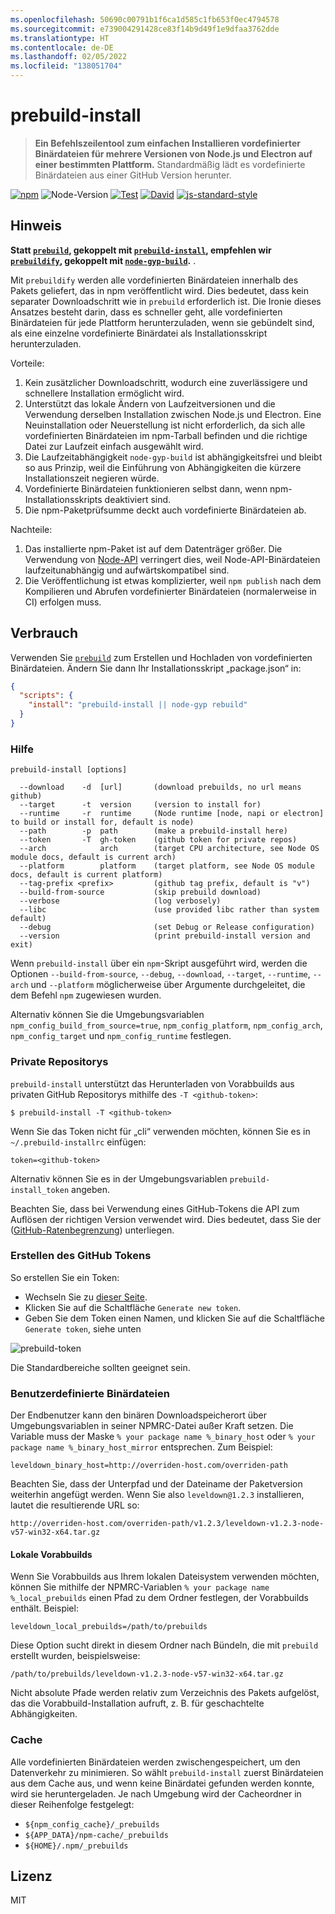 ```yaml
---
ms.openlocfilehash: 50690c00791b1f6ca1d585c1fb653f0ec4794578
ms.sourcegitcommit: e739004291428ce83f14b9d49f1e9dfaa3762dde
ms.translationtype: HT
ms.contentlocale: de-DE
ms.lasthandoff: 02/05/2022
ms.locfileid: "138051704"
---
```

# <a name="prebuild-install"></a>prebuild-install

> **Ein Befehlszeilentool zum einfachen Installieren vordefinierter Binärdateien für mehrere Versionen von Node.js und Electron auf einer bestimmten Plattform.**
> Standardmäßig lädt es vordefinierte Binärdateien aus einer GitHub Version herunter.

[![npm](https://img.shields.io/npm/v/prebuild-install.svg)](https://www.npmjs.com/package/prebuild-install)
![Node-Version](https://img.shields.io/node/v/prebuild-install.svg)
[![Test](https://github.com/prebuild/prebuild-install/actions/workflows/test.yml/badge.svg)](https://github.com/prebuild/prebuild-install/actions/workflows/test.yml)
[![David](https://david-dm.org/prebuild/prebuild-install.svg)](https://david-dm.org/prebuild/prebuild-install)
[![js-standard-style](https://img.shields.io/badge/code%20style-standard-brightgreen.svg)](http://standardjs.com/)

## <a name="note"></a>Hinweis

**Statt [`prebuild`](https://github.com/prebuild/prebuild), gekoppelt mit [`prebuild-install`](https://github.com/prebuild/prebuild-install), empfehlen wir [`prebuildify`](https://github.com/prebuild/prebuildify), gekoppelt mit [`node-gyp-build`](https://github.com/prebuild/node-gyp-build).** .

Mit `prebuildify` werden alle vordefinierten Binärdateien innerhalb des Pakets geliefert, das in npm veröffentlicht wird. Dies bedeutet, dass kein separater Downloadschritt wie in `prebuild` erforderlich ist. Die Ironie dieses Ansatzes besteht darin, dass es schneller geht, alle vordefinierten Binärdateien für jede Plattform herunterzuladen, wenn sie gebündelt sind, als eine einzelne vordefinierte Binärdatei als Installationsskript herunterzuladen.

Vorteile:

1. Kein zusätzlicher Downloadschritt, wodurch eine zuverlässigere und schnellere Installation ermöglicht wird.
2. Unterstützt das lokale Ändern von Laufzeitversionen und die Verwendung derselben Installation zwischen Node.js und Electron. Eine Neuinstallation oder Neuerstellung ist nicht erforderlich, da sich alle vordefinierten Binärdateien im npm-Tarball befinden und die richtige Datei zur Laufzeit einfach ausgewählt wird.
3. Die Laufzeitabhängigkeit `node-gyp-build` ist abhängigkeitsfrei und bleibt so aus Prinzip, weil die Einführung von Abhängigkeiten die kürzere Installationszeit negieren würde.
4. Vordefinierte Binärdateien funktionieren selbst dann, wenn npm-Installationsskripts deaktiviert sind.
5. Die npm-Paketprüfsumme deckt auch vordefinierte Binärdateien ab.

Nachteile:

1. Das installierte npm-Paket ist auf dem Datenträger größer. Die Verwendung von [Node-API](https://nodejs.org/api/n-api.html) verringert dies, weil Node-API-Binärdateien laufzeitunabhängig und aufwärtskompatibel sind.
2. Die Veröffentlichung ist etwas komplizierter, weil `npm publish` nach dem Kompilieren und Abrufen vordefinierter Binärdateien (normalerweise in CI) erfolgen muss.

## <a name="usage"></a>Verbrauch

Verwenden Sie [`prebuild`](https://github.com/prebuild/prebuild) zum Erstellen und Hochladen von vordefinierten Binärdateien. Ändern Sie dann Ihr Installationsskript „package.json“ in:

```json
{
  "scripts": {
    "install": "prebuild-install || node-gyp rebuild"
  }
}
```

### <a name="help"></a>Hilfe

```
prebuild-install [options]

  --download    -d  [url]       (download prebuilds, no url means github)
  --target      -t  version     (version to install for)
  --runtime     -r  runtime     (Node runtime [node, napi or electron] to build or install for, default is node)
  --path        -p  path        (make a prebuild-install here)
  --token       -T  gh-token    (github token for private repos)
  --arch            arch        (target CPU architecture, see Node OS module docs, default is current arch)
  --platform        platform    (target platform, see Node OS module docs, default is current platform)
  --tag-prefix <prefix>         (github tag prefix, default is "v")
  --build-from-source           (skip prebuild download)
  --verbose                     (log verbosely)
  --libc                        (use provided libc rather than system default)
  --debug                       (set Debug or Release configuration)
  --version                     (print prebuild-install version and exit)
```

Wenn `prebuild-install` über ein `npm`-Skript ausgeführt wird, werden die Optionen `--build-from-source`, `--debug`, `--download`, `--target`, `--runtime`, `--arch` und `--platform` möglicherweise über Argumente durchgeleitet, die dem Befehl `npm` zugewiesen wurden.

Alternativ können Sie die Umgebungsvariablen `npm_config_build_from_source=true`, `npm_config_platform`, `npm_config_arch`, `npm_config_target` und `npm_config_runtime` festlegen.

### <a name="private-repositories"></a>Private Repositorys

`prebuild-install` unterstützt das Herunterladen von Vorabbuilds aus privaten GitHub Repositorys mithilfe des `-T <github-token>`:

```
$ prebuild-install -T <github-token>
```

Wenn Sie das Token nicht für „cli“ verwenden möchten, können Sie es in `~/.prebuild-installrc` einfügen:

```
token=<github-token>
```

Alternativ können Sie es in der Umgebungsvariablen `prebuild-install_token` angeben.

Beachten Sie, dass bei Verwendung eines GitHub-Tokens die API zum Auflösen der richtigen Version verwendet wird. Dies bedeutet, dass Sie der ([GitHub-Ratenbegrenzung](https://developer.github.com/v3/rate_limit/)) unterliegen.

### <a name="create-github-token"></a>Erstellen des GitHub Tokens

So erstellen Sie ein Token:

- Wechseln Sie zu [dieser Seite](https://github.com/settings/tokens).
- Klicken Sie auf die Schaltfläche `Generate new token`.
- Geben Sie dem Token einen Namen, und klicken Sie auf die Schaltfläche `Generate token`, siehe unten

![prebuild-token](https://cloud.githubusercontent.com/assets/13285808/20844584/d0b85268-b8c0-11e6-8b08-2b19522165a9.png)

Die Standardbereiche sollten geeignet sein.

### <a name="custom-binaries"></a>Benutzerdefinierte Binärdateien

Der Endbenutzer kann den binären Downloadspeicherort über Umgebungsvariablen in seiner NPMRC-Datei außer Kraft setzen.
Die Variable muss der Maske `% your package name %_binary_host` oder `% your package name %_binary_host_mirror` entsprechen. Zum Beispiel:

```
leveldown_binary_host=http://overriden-host.com/overriden-path
```

Beachten Sie, dass der Unterpfad und der Dateiname der Paketversion weiterhin angefügt werden.
Wenn Sie also `leveldown@1.2.3` installieren, lautet die resultierende URL so:

```
http://overriden-host.com/overriden-path/v1.2.3/leveldown-v1.2.3-node-v57-win32-x64.tar.gz
```

#### <a name="local-prebuilds"></a>Lokale Vorabbuilds

Wenn Sie Vorabbuilds aus Ihrem lokalen Dateisystem verwenden möchten, können Sie mithilfe der NPMRC-Variablen `% your package name %_local_prebuilds` einen Pfad zu dem Ordner festlegen, der Vorabbuilds enthält. Beispiel:

```
leveldown_local_prebuilds=/path/to/prebuilds
```

Diese Option sucht direkt in diesem Ordner nach Bündeln, die mit `prebuild` erstellt wurden, beispielsweise:

```
/path/to/prebuilds/leveldown-v1.2.3-node-v57-win32-x64.tar.gz
```

Nicht absolute Pfade werden relativ zum Verzeichnis des Pakets aufgelöst, das die Vorabbuild-Installation aufruft, z. B. für geschachtelte Abhängigkeiten.

### <a name="cache"></a>Cache

Alle vordefinierten Binärdateien werden zwischengespeichert, um den Datenverkehr zu minimieren. So wählt `prebuild-install` zuerst Binärdateien aus dem Cache aus, und wenn keine Binärdatei gefunden werden konnte, wird sie heruntergeladen. Je nach Umgebung wird der Cacheordner in dieser Reihenfolge festgelegt:

- `${npm_config_cache}/_prebuilds`
- `${APP_DATA}/npm-cache/_prebuilds`
- `${HOME}/.npm/_prebuilds`

## <a name="license"></a>Lizenz

MIT
